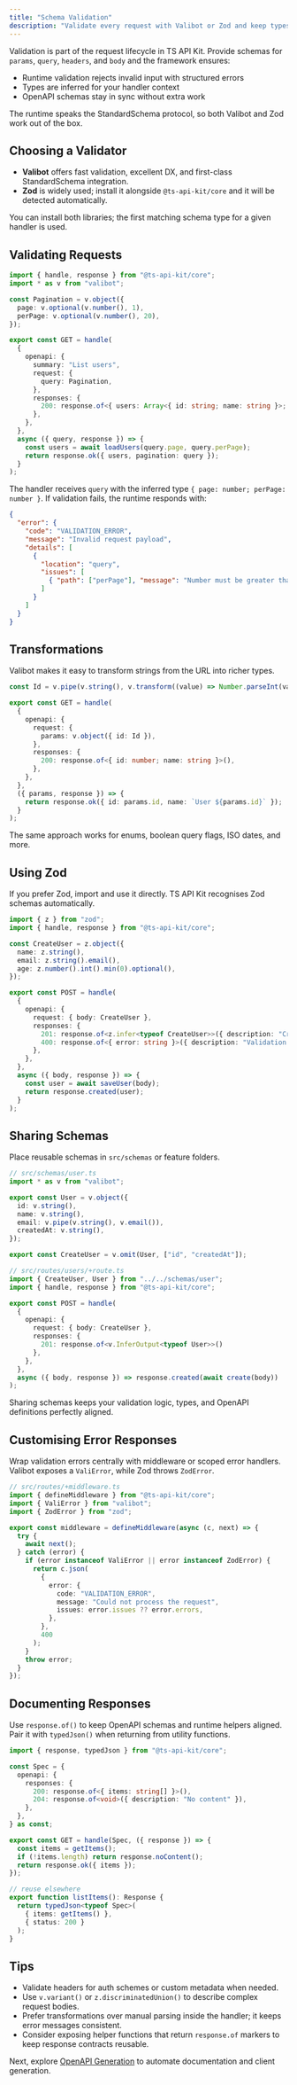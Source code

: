 ```yaml
---
title: "Schema Validation"
description: "Validate every request with Valibot or Zod and keep types, runtime checks, and docs aligned."
---
```


Validation is part of the request lifecycle in TS API Kit. Provide schemas for `params`, `query`, `headers`, and `body` and the framework ensures:

- Runtime validation rejects invalid input with structured errors
- Types are inferred for your handler context
- OpenAPI schemas stay in sync without extra work

The runtime speaks the StandardSchema protocol, so both Valibot and Zod work out of the box.

## Choosing a Validator

- **Valibot** offers fast validation, excellent DX, and first-class StandardSchema integration.
- **Zod** is widely used; install it alongside `@ts-api-kit/core` and it will be detected automatically.

You can install both libraries; the first matching schema type for a given handler is used.

## Validating Requests

```ts
import { handle, response } from "@ts-api-kit/core";
import * as v from "valibot";

const Pagination = v.object({
  page: v.optional(v.number(), 1),
  perPage: v.optional(v.number(), 20),
});

export const GET = handle(
  {
    openapi: {
      summary: "List users",
      request: {
        query: Pagination,
      },
      responses: {
        200: response.of<{ users: Array<{ id: string; name: string }>; pagination: v.InferOutput<typeof Pagination> }>(),
      },
    },
  },
  async ({ query, response }) => {
    const users = await loadUsers(query.page, query.perPage);
    return response.ok({ users, pagination: query });
  }
);
```

The handler receives `query` with the inferred type `{ page: number; perPage: number }`. If validation fails, the runtime responds with:

```json
{
  "error": {
    "code": "VALIDATION_ERROR",
    "message": "Invalid request payload",
    "details": [
      {
        "location": "query",
        "issues": [
          { "path": ["perPage"], "message": "Number must be greater than 0" }
        ]
      }
    ]
  }
}
```

## Transformations

Valibot makes it easy to transform strings from the URL into richer types.

```ts
const Id = v.pipe(v.string(), v.transform((value) => Number.parseInt(value, 10)), v.integer(), v.minValue(1));

export const GET = handle(
  {
    openapi: {
      request: {
        params: v.object({ id: Id }),
      },
      responses: {
        200: response.of<{ id: number; name: string }>(),
      },
    },
  },
  ({ params, response }) => {
    return response.ok({ id: params.id, name: `User ${params.id}` });
  }
);
```

The same approach works for enums, boolean query flags, ISO dates, and more.

## Using Zod

If you prefer Zod, import and use it directly. TS API Kit recognises Zod schemas automatically.

```ts
import { z } from "zod";
import { handle, response } from "@ts-api-kit/core";

const CreateUser = z.object({
  name: z.string(),
  email: z.string().email(),
  age: z.number().int().min(0).optional(),
});

export const POST = handle(
  {
    openapi: {
      request: { body: CreateUser },
      responses: {
        201: response.of<z.infer<typeof CreateUser>>({ description: "Created" }),
        400: response.of<{ error: string }>({ description: "Validation error" }),
      },
    },
  },
  async ({ body, response }) => {
    const user = await saveUser(body);
    return response.created(user);
  }
);
```

## Sharing Schemas

Place reusable schemas in `src/schemas` or feature folders.

```ts
// src/schemas/user.ts
import * as v from "valibot";

export const User = v.object({
  id: v.string(),
  name: v.string(),
  email: v.pipe(v.string(), v.email()),
  createdAt: v.string(),
});

export const CreateUser = v.omit(User, ["id", "createdAt"]);
```

```ts
// src/routes/users/+route.ts
import { CreateUser, User } from "../../schemas/user";
import { handle, response } from "@ts-api-kit/core";

export const POST = handle(
  {
    openapi: {
      request: { body: CreateUser },
      responses: {
        201: response.of<v.InferOutput<typeof User>>()
      },
    },
  },
  async ({ body, response }) => response.created(await create(body))
);
```

Sharing schemas keeps your validation logic, types, and OpenAPI definitions perfectly aligned.

## Customising Error Responses

Wrap validation errors centrally with middleware or scoped error handlers. Valibot exposes a `ValiError`, while Zod throws `ZodError`.

```ts
// src/routes/+middleware.ts
import { defineMiddleware } from "@ts-api-kit/core";
import { ValiError } from "valibot";
import { ZodError } from "zod";

export const middleware = defineMiddleware(async (c, next) => {
  try {
    await next();
  } catch (error) {
    if (error instanceof ValiError || error instanceof ZodError) {
      return c.json(
        {
          error: {
            code: "VALIDATION_ERROR",
            message: "Could not process the request",
            issues: error.issues ?? error.errors,
          },
        },
        400
      );
    }
    throw error;
  }
});
```

## Documenting Responses

Use `response.of()` to keep OpenAPI schemas and runtime helpers aligned. Pair it with `typedJson()` when returning from utility functions.

```ts
import { response, typedJson } from "@ts-api-kit/core";

const Spec = {
  openapi: {
    responses: {
      200: response.of<{ items: string[] }>(),
      204: response.of<void>({ description: "No content" }),
    },
  },
} as const;

export const GET = handle(Spec, ({ response }) => {
  const items = getItems();
  if (!items.length) return response.noContent();
  return response.ok({ items });
});

// reuse elsewhere
export function listItems(): Response {
  return typedJson<typeof Spec>(
    { items: getItems() },
    { status: 200 }
  );
}
```

## Tips

- Validate headers for auth schemes or custom metadata when needed.
- Use `v.variant()` or `z.discriminatedUnion()` to describe complex request bodies.
- Prefer transformations over manual parsing inside the handler; it keeps error messages consistent.
- Consider exposing helper functions that return `response.of` markers to keep response contracts reusable.

Next, explore [OpenAPI Generation](/guides/openapi-generation) to automate documentation and client generation.

